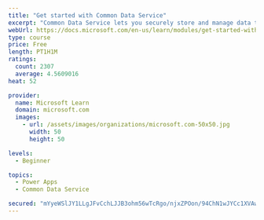 ```yaml
---
title: "Get started with Common Data Service"
excerpt: "Common Data Service lets you securely store and manage data that's used by business applications. Standard and custom entities within Common Data Service provide a secure and cloud-based storage option for your data."
webUrl: https://docs.microsoft.com/en-us/learn/modules/get-started-with-powerapps-common-data-service/
type: course
price: Free
length: PT1H1M
ratings:
  count: 2307
  average: 4.5609016
heat: 52

provider:
  name: Microsoft Learn
  domain: microsoft.com
  images:
    - url: /assets/images/organizations/microsoft.com-50x50.jpg
      width: 50
      height: 50

levels:
  - Beginner

topics:
  - Power Apps
  - Common Data Service

secured: "mYyeWSlJY1LLgJFvCchLJJB3ohm56wTcRgo/njxZPOon/94ChN1wJYCc1XVAwKHAFhqLDNlLFeiVhxE18O1EwSSjxUW52QhkOG4AvKvf6Y0CAE+k2ofxMdVvgqi8g97U9go9uzPQUpm4pJbripSMfg5LS7lX/odhQ46vMRR2Nl5qy7WtDO/TkvvLnutB3EzAY4OZeoNPAzOvhOq7WlHzfYenwhdPixyaxkRrmihRFXftzxNrKpc468UdR3kLtGF09B3oXL53OUSva74WIr0g7EHUHdgBHeXqNPH87T5WC1A0Xut9Mi9JEmtU2V9BrmialDmL6E3ao+8ziQwyIzTnC4LoADgrA/RwxW4Y6uwZUcP0XV450lkSkK0KUEk/xuhPYAPj6hppe0MGIg5GuP+W9vJJ9Xv6uFjvwnwdQxK9B4o=;Xz685IwMRdHTQgUYXpwIag=="
---
```


